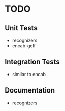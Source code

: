 # TODO

## Unit Tests

- recognizers
- encab-gelf

## Integration Tests

- similar to encab

## Documentation

- recognizers
